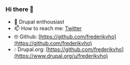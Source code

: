 ### Hi there 👋

<!--
**frederikvho-cdev/frederikvho-cdev** is a ✨ _special_ ✨ repository because its `README.md` (this file) appears on your GitHub profile.
-->
- 💬  Drupal enthousiast
- 📫  How to reach me: [Twitter](https://twitter.com/frederikvho)
- 🤓  Github: [https://github.com/frederikvho](https://github.com/frederikvho)
- 💧 Drupal.org: [https://github.com/frederikvho](https://www.drupal.org/u/frederikvho)
